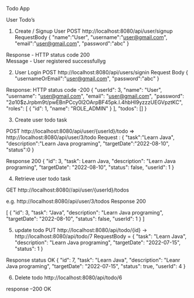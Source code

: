 Todo App


 User	Todo’s


1)	Create / Signup User
POST http://localhost:8080/api/user/signup
RequestBody
{
    "name":"User",
    "username":"user@gmail.com",
    "email":"user@gmail.com",
    "password":"abc"
}

Response  - 
HTTP status code 200  
Message - User registered successfullyg

2)	User Login 
POST http://localhost:8080/api/users/signin
Request Body
{
    "usernameOrEmail":"user@gmail.com",
    "password":"abc"
}

Response:
HTTP status code -200
{
    "userId": 3,
    "name": "User",
    "username": "user@gmail.com",
    "email": "user@gmail.com",
    "password": "$2a$10$zJrpbm9t/pwEBnPCcy0I2OArpBF45pk.l.4hbHI9yzzzUEGVpztKC",
    "roles": [
        {
            "id": 1,
            "name": "ROLE_ADMIN"
        }
    ],
    "todos": []
}




3)	Create user todo task

POST http://localhost:8080/api/user/{userId}/todo   => http://localhost:8080/api/user/3/todo
Request :
{
    "task":"Learn Java",
    "description":"Learn Java programing",
    "targetDate":"2022-08-10",
    "status":0
}


Response 200
{
    "id": 3,
    "task": Learn Java,
    "description": "Learn Java programing",
    "targetDate": "2022-08-10",
    "status": false,
    "userId": 1
}





4)	Retrieve user todo task

GET  http://localhost:8080//api/user/{userId}/todos

e.g. http://localhost:8080/api/user/3/todos
Response 200

[
    {
        "id": 3,
        "task": “Java”,
        "description": "Learn Java programing",
        "targetDate": "2022-08-10",
        "status": false,
        "userId": 1
    }
]





5)	 update todo 
PUT http://localhost:8080/api/todo/{id}  -> http://localhost:8080/api/todo/7
RequestBody = {
    "task": "Learn Java",
    "description": "Learn Java programing",
    "targetDate": "2022-07-15",
    "status": 1
}


Response status OK
{
    "id": 7,
    "task": "Learn Java",
    "description": "Leanr Java programing",
    "targetDate": "2022-07-15",
    "status": true,
    "userId": 4
}


6)	Delete todo
http://localhost:8080/api/todo/6

response –200  OK

